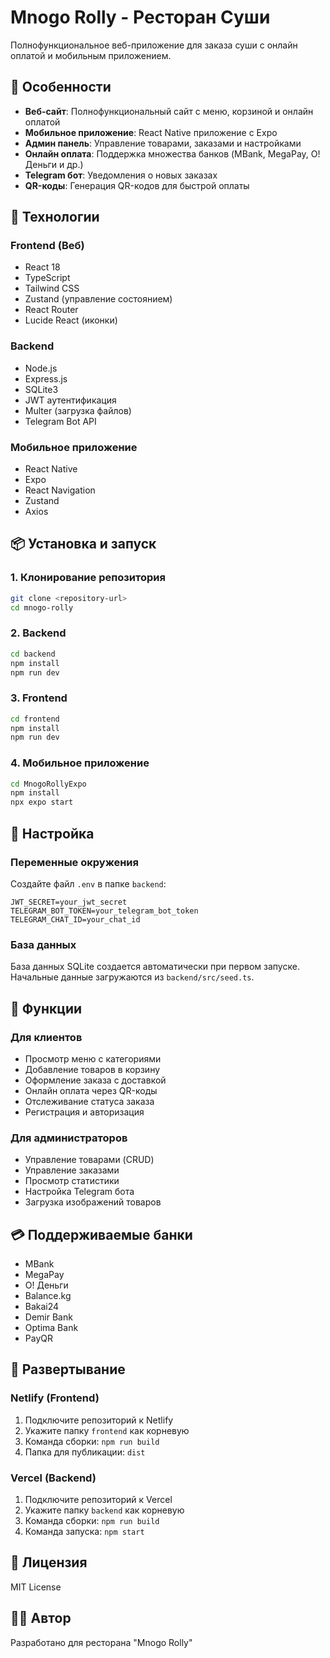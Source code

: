 # Mnogo Rolly - Ресторан Суши

Полнофункциональное веб-приложение для заказа суши с онлайн оплатой и мобильным приложением.

## 🍣 Особенности

- **Веб-сайт**: Полнофункциональный сайт с меню, корзиной и онлайн оплатой
- **Мобильное приложение**: React Native приложение с Expo
- **Админ панель**: Управление товарами, заказами и настройками
- **Онлайн оплата**: Поддержка множества банков (MBank, MegaPay, O! Деньги и др.)
- **Telegram бот**: Уведомления о новых заказах
- **QR-коды**: Генерация QR-кодов для быстрой оплаты

## 🚀 Технологии

### Frontend (Веб)
- React 18
- TypeScript
- Tailwind CSS
- Zustand (управление состоянием)
- React Router
- Lucide React (иконки)

### Backend
- Node.js
- Express.js
- SQLite3
- JWT аутентификация
- Multer (загрузка файлов)
- Telegram Bot API

### Мобильное приложение
- React Native
- Expo
- React Navigation
- Zustand
- Axios

## 📦 Установка и запуск

### 1. Клонирование репозитория
```bash
git clone <repository-url>
cd mnogo-rolly
```

### 2. Backend
```bash
cd backend
npm install
npm run dev
```

### 3. Frontend
```bash
cd frontend
npm install
npm run dev
```

### 4. Мобильное приложение
```bash
cd MnogoRollyExpo
npm install
npx expo start
```

## 🔧 Настройка

### Переменные окружения

Создайте файл `.env` в папке `backend`:

```env
JWT_SECRET=your_jwt_secret
TELEGRAM_BOT_TOKEN=your_telegram_bot_token
TELEGRAM_CHAT_ID=your_chat_id
```

### База данных

База данных SQLite создается автоматически при первом запуске. Начальные данные загружаются из `backend/src/seed.ts`.

## 📱 Функции

### Для клиентов
- Просмотр меню с категориями
- Добавление товаров в корзину
- Оформление заказа с доставкой
- Онлайн оплата через QR-коды
- Отслеживание статуса заказа
- Регистрация и авторизация

### Для администраторов
- Управление товарами (CRUD)
- Управление заказами
- Просмотр статистики
- Настройка Telegram бота
- Загрузка изображений товаров

## 💳 Поддерживаемые банки

- MBank
- MegaPay
- O! Деньги
- Balance.kg
- Bakai24
- Demir Bank
- Optima Bank
- PayQR

## 🚀 Развертывание

### Netlify (Frontend)
1. Подключите репозиторий к Netlify
2. Укажите папку `frontend` как корневую
3. Команда сборки: `npm run build`
4. Папка для публикации: `dist`

### Vercel (Backend)
1. Подключите репозиторий к Vercel
2. Укажите папку `backend` как корневую
3. Команда сборки: `npm run build`
4. Команда запуска: `npm start`

## 📄 Лицензия

MIT License

## 👨‍💻 Автор

Разработано для ресторана "Mnogo Rolly"
